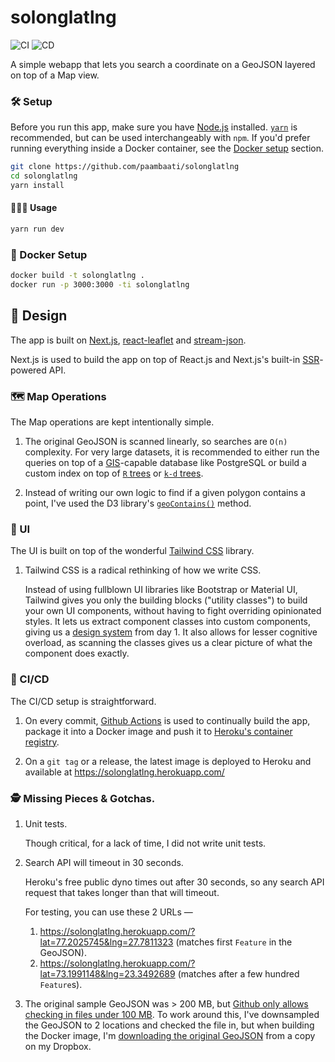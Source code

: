 # solonglatlng

![CI](https://github.com/paambaati/solonglatlng/workflows/CI/badge.svg) ![CD](https://github.com/paambaati/solonglatlng/workflows/CD/badge.svg)

A simple webapp that lets you search a coordinate on a GeoJSON layered on top of a Map view.

### 🛠️ Setup

Before you run this app, make sure you have [Node.js](https://nodejs.org/en/) installed. [`yarn`](https://yarnpkg.com/lang/en/docs/install) is recommended, but can be used interchangeably with `npm`. If you'd prefer running everything inside a Docker container, see the [Docker setup](#docker-setup) section.

```bash
git clone https://github.com/paambaati/solonglatlng
cd solonglatlng
yarn install
```

#### 👩🏻‍💻 Usage
```bash
yarn run dev
```

### 🐳 Docker Setup

```bash
docker build -t solonglatlng .
docker run -p 3000:3000 -ti solonglatlng
```

## 🧩 Design

The app is built on [Next.js](https://nextjs.org), [react-leaflet](https://react-leaflet.js.org/) and [stream-json](https://www.npmjs.com/package/stream-json).

Next.js is used to build the app on top of React.js and Next.js's built-in [SSR](https://nextjs.org/features/server-side-rendering)-powered API.

### 🗺️ Map Operations

The Map operations are kept intentionally simple.

1. The original GeoJSON is scanned linearly, so searches are `O(n)` complexity. For very large datasets, it is recommended to either run the queries on top of a [GIS](https://en.wikipedia.org/wiki/Geographic_information_system)-capable database like PostgreSQL or build a custom index on top of [`R` trees](https://en.wikipedia.org/wiki/R*_tree) or [`k-d` trees](https://en.wikipedia.org/wiki/K-d_tree).

2. Instead of writing our own logic to find if a given polygon contains a point, I've used the D3 library's [`geoContains()`](https://github.com/d3/d3-geo#geoContains) method.

### 🎨 UI

The UI is built on top of the wonderful [Tailwind CSS](https://tailwindcss.com/) library.

1. Tailwind CSS is a radical rethinking of how we write CSS.

    Instead of using fullblown UI libraries like Bootstrap or Material UI, Tailwind gives you only the building blocks ("utility classes") to build your own UI components, without having to fight overriding opinionated styles. It lets us extract component classes into custom components, giving us a [design system](https://medium.muz.li/what-is-a-design-system-1e43d19e7696) from day 1. It also allows for lesser cognitive overload, as scanning the classes gives us a clear picture of what the component does exactly.

### 🚚 CI/CD

The CI/CD setup is straightforward.

1. On every commit, [Github Actions](https://github.com/features/actions) is used to continually build the app, package it into a Docker image and push it to [Heroku's container registry](https://devcenter.heroku.com/articles/container-registry-and-runtime).

2. On a `git tag` or a release, the latest image is deployed to Heroku and available at https://solonglatlng.herokuapp.com/


### 🕵 Missing Pieces & Gotchas.

1. Unit tests.

    Though critical, for a lack of time, I did not write unit tests.

2. Search API will timeout in 30 seconds.

    Heroku's free public dyno times out after 30 seconds, so any search API request that takes longer than that will timeout.

    For testing, you can use these 2 URLs —

    1. https://solonglatlng.herokuapp.com/?lat=77.2025745&lng=27.7811323 (matches first `Feature` in the GeoJSON).
    2. https://solonglatlng.herokuapp.com/?lat=73.1991148&lng=23.3492689 (matches after a few hundred `Feature`s).

3. The original sample GeoJSON was > 200 MB, but [Github only allows checking in files under 100 MB](https://help.github.com/en/github/managing-large-files/conditions-for-large-files). To work around this, I've downsampled the GeoJSON to 2 locations and checked the file in, but when building the Docker image, I'm [downloading the original GeoJSON](https://github.com/paambaati/solonglatlng/blob/9178622b36437a9c9588fd2e9ee88fb02ee5e208/Dockerfile#L14) from a copy on my Dropbox.
